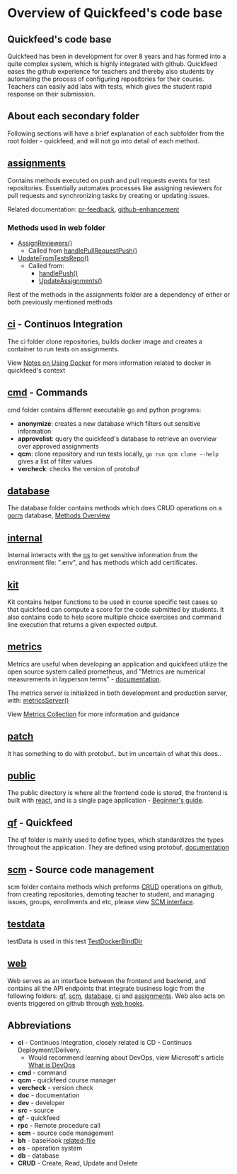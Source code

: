 # Overview of Quickfeed's code base

## Quickfeed's code base

Quickfeed has been in development for over 8 years and has formed into a quite complex system, which is highly integrated with github. Quickfeed eases the github experience for teachers and thereby also students by automating the process of configuring repositories for their course. Teachers can easily add labs with tests, which gives the student rapid response on their submission.

## About each secondary folder

Following sections will have a brief explanation of each subfolder from the root folder - quickfeed, and will not go into detail of each method.

## [assignments](../assignments)

Contains methods executed on push and pull requests events for test repositories. Essentially automates processes like assigning reviewers for pull requests and synchronizing tasks by creating or updating issues.

Related documentation: [pr-feedback](design-docs/pr-feedback.md), [github-enhancement](design-docs/github-enhancement.md)

### Methods used in web folder

- [AssignReviewers()](assignments/pull_requests.go#30)
  - Called from [handlePullRequestPush()](web/hooks/pull_request.go#L47)
- [UpdateFromTestsRepo()](assignments/assignments.go#32)
  - Called from:
    - [handlePush()](web/hooks/push.go#L55)
    - [UpdateAssignments()](web/quickfeed_service.go#491)

Rest of the methods in the assignments folder are a dependency of either or both previously mentioned methods

## [ci](../ci) - Continuos Integration

The ci folder clone repositories, builds docker image and creates a container to run tests on assignments.

View [Notes on Using Docker](docker.md) for more information related to docker in quickfeed's context

## [cmd](../cmd) - Commands

cmd folder contains different executable go and python programs:

- **anonymize**: creates a new database which filters out sensitive information
- **approvelist**: query the quickfeed's database to retrieve an overview over approved assignments
- **qcm**: clone repository and run tests locally, `go run qcm clone --help` gives a list of filter values
- **vercheck**: checks the version of protobuf

## [database](../database)

The database folder contains methods which does CRUD operations on a [gorm](https://gorm.io/index.html) database, [Methods Overview](/database/database.go)

## [internal](../internal)

Internal interacts with the [os](#L26) to get sensitive information from the environment file: ".env", and has methods which add certificates.

## [kit](../kit)

Kit contains helper functions to be used in course specific test cases so that quickfeed can compute a score for the code submitted by students.
It also contains code to help score multiple choice exercises and command line execution that returns a given expected output.

## [metrics](../metrics)

Metrics are useful when developing an application and quickfeed utilize the open source system called prometheus, and "Metrics are numerical measurements in layperson terms" - [documentation](https://prometheus.io/docs/introduction/overview/).

The metrics server is initialized in both development and production server, with: [metricsServer()](/web/server.go#L109)

View [Metrics Collection](metrics.md) for more information and guidance

## [patch](../patch)

It has something to do with protobuf.. but im uncertain of what this does..

## [public](../public)

The public directory is where all the frontend code is stored, the frontend is built with [react](https://react.dev/), and is a single page application - [Beginner's guide](https://dev.to/hiteshtech/a-beginners-guide-to-create-spa-with-react-js-491c).

## [qf](../qf) - Quickfeed

The qf folder is mainly used to define types, which standardizes the types throughout the application. They are defined using protobuf, [documentation](https://protobuf.dev/getting-started/gotutorial/)

## [scm](../scm) - Source code management

scm folder contains methods which preforms [CRUD](#L31) operations on github, from creating repositories, demoting teacher to student, and managing issues, groups, enrollments and etc, please view [SCM interface](/scm/scm.go#L13).

## [testdata](../testdata)

testData is used in this test [TestDockerBindDir](/ci/docker_test.go#L116)

## [web](../web)

Web serves as an interface between the frontend and backend, and contains all the API endpoints that integrate business logic from the following folders: [qf](qf), [scm](scm), [database](database), [ci](ci) and [assignments](assignments). Web also acts on events triggered on github through [web hooks](https://docs.github.com/en/webhooks).

## Abbreviations

- **ci** - Continuos Integration, closely related is CD - Continuos Deployment/Delivery.
  - Would recommend learning about DevOps, view Microsoft's article [What is DevOps](<https://learn.microsoft.com/en-us/devops/what-is-devops>)
- **cmd** - command
- **qcm** - quickfeed course manager
- **vercheck** - version check
- **doc** - documentation
- **dev** - developer
- **src** - source
- **qf** - quickfeed
- **rpc** - Remote procedure call
- **scm** - source code management
- **bh** - baseHook [related-file](web/bh.go)
- **os** - operation system
- **db** - database
- **CRUD** - Create, Read, Update and Delete
